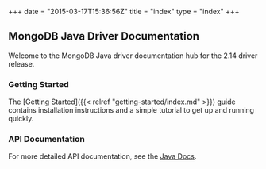 +++
date = "2015-03-17T15:36:56Z"
title = "index"
type = "index"
+++

## MongoDB Java Driver Documentation

Welcome to the MongoDB Java driver documentation hub for the 2.14 driver release.

### Getting Started

The [Getting Started]({{< relref "getting-started/index.md" >}}) guide contains installation instructions
and a simple tutorial to get up  and running quickly.

### API Documentation

For more detailed API documentation, see the [Java Docs](http://api.mongodb.org/java/2.14/).
